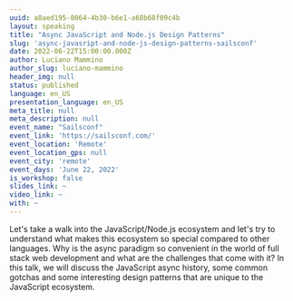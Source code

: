 ```yaml
---
uuid: a8aed195-8064-4b30-b6e1-a68b68f09c4b
layout: speaking
title: "Async JavaScript and Node.js Design Patterns"
slug: 'async-javasript-and-node-js-design-patterns-sailsconf'
date: 2022-06-22T15:00:00.000Z
author: Luciano Mammino
author_slug: luciano-mammino
header_img: null
status: published
language: en_US
presentation_language: en_US
meta_title: null
meta_description: null
event_name: "Sailsconf"
event_link: 'https://sailsconf.com/'
event_location: 'Remote'
event_location_gps: null
event_city: 'remote'
event_days: 'June 22, 2022'
is_workshop: false
slides_link: ~
video_link: ~
with: ~
---
```


Let's take a walk into the JavaScript/Node.js ecosystem and let's try to understand what makes this ecosystem so special compared to other languages. Why is the async paradigm so convenient in the world of full stack web development and what are the challenges that come with it?
In this talk, we will discuss the JavaScript async history, some common gotchas and some interesting design patterns that are unique to the JavaScript ecosystem.


